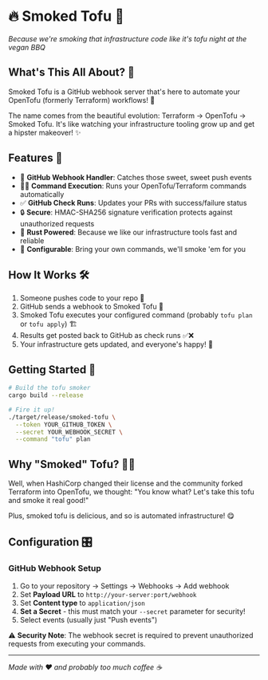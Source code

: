 # 🔥 Smoked Tofu 🥢

*Because we're smoking that infrastructure code like it's tofu night at the vegan BBQ* 

## What's This All About? 🤔

Smoked Tofu is a GitHub webhook server that's here to automate your OpenTofu (formerly Terraform) workflows! 🚀 

The name comes from the beautiful evolution: Terraform → OpenTofu → Smoked Tofu. It's like watching your infrastructure tooling grow up and get a hipster makeover! ✨

## Features 🎯

- 🎣 **GitHub Webhook Handler**: Catches those sweet, sweet push events
- 🏃‍♂️ **Command Execution**: Runs your OpenTofu/Terraform commands automatically 
- ✅ **GitHub Check Runs**: Updates your PRs with success/failure status
- 🔒 **Secure**: HMAC-SHA256 signature verification protects against unauthorized requests
- 🦀 **Rust Powered**: Because we like our infrastructure tools fast and reliable
- 🔧 **Configurable**: Bring your own commands, we'll smoke 'em for you

## How It Works 🛠️

1. Someone pushes code to your repo 📝
2. GitHub sends a webhook to Smoked Tofu 📡
3. Smoked Tofu executes your configured command (probably `tofu plan` or `tofu apply`) 🏗️
4. Results get posted back to GitHub as check runs ✅❌
5. Your infrastructure gets updated, and everyone's happy! 🎉

## Getting Started 🚀

```bash
# Build the tofu smoker
cargo build --release

# Fire it up!
./target/release/smoked-tofu \
  --token YOUR_GITHUB_TOKEN \
  --secret YOUR_WEBHOOK_SECRET \
  --command "tofu" plan
```

## Why "Smoked" Tofu? 🤷‍♀️

Well, when HashiCorp changed their license and the community forked Terraform into OpenTofu, we thought: "You know what? Let's take this tofu and smoke it real good!" 

Plus, smoked tofu is delicious, and so is automated infrastructure! 😋

## Configuration 🎛️

### GitHub Webhook Setup

1. Go to your repository → Settings → Webhooks → Add webhook
2. Set **Payload URL** to `http://your-server:port/webhook`
3. Set **Content type** to `application/json`
4. **Set a Secret** - this must match your `--secret` parameter for security!
5. Select events (usually just "Push events")

⚠️ **Security Note**: The webhook secret is required to prevent unauthorized requests from executing your commands.

---

*Made with ❤️ and probably too much coffee ☕*